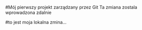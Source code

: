 \#Mój pierwszy projekt zarządzany przez Git
Ta zmiana zostala wprowadzona zdalnie

\#to jest moja lokalna zmina...

